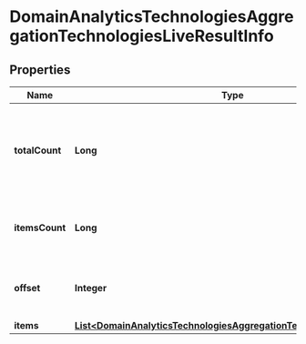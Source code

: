 

# DomainAnalyticsTechnologiesAggregationTechnologiesLiveResultInfo


## Properties

| Name | Type | Description | Notes |
|------------ | ------------- | ------------- | -------------|
|**totalCount** | **Long** | total amount of results in our database relevant to your request |  [optional] |
|**itemsCount** | **Long** | the number of results returned in the items array |  [optional] |
|**offset** | **Integer** | offset in the results array of returned domains |  [optional] |
|**items** | [**List&lt;DomainAnalyticsTechnologiesAggregationTechnologiesLiveItem&gt;**](DomainAnalyticsTechnologiesAggregationTechnologiesLiveItem.md) | items array |  [optional] |



